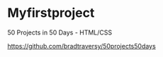 # Myfirstproject
50 Projects in 50 Days - HTML/CSS


https://github.com/bradtraversy/50projects50days
